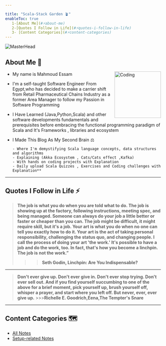 ```yaml
---

title: "Scala-Stack Garden 🪴"
enableToc: true
   1-[About Me](#⚡about-me)
   2-[Quotes I Follow in Life](#⚡quotes-i-follow-in-life)
   3- [Content Categories](#⚡content-categories)
---
```


![MasterHead](https://w0.peakpx.com/wallpaper/195/343/HD-wallpaper-scala-black-logo-programming-language-grid-metal-background-scala-artwork-creative-programming-language-signs-scala-logo.jpg)



## About Me 🏡
<img align ="right" alt="Coding" width="150" src="https://avatars.githubusercontent.com/u/75761905?v=4">

- My name is Mahmoud Essam

- I'm a self-taught Software Engineer From Egypt,who has decided to make a carrier shift from Retail Pharmaceutical Chains Industry as a former Area Manager to follow my Passion in Software Programming
- I Have Learned (Java,Python,Scala) and other software developments fundamentals and prerequisites before embracing
the functional programming paradigm of Scala and It's Frameworks , libraries and ecosystem

- I Made This Blog As My Second Brain ⚖️

      - Where I'm demystifying Scala language concepts, data structures and algorithms 
      - Explaining (Akka Ecosystem , Cats/Cats effect ,Kafka)
      - With hands on coding projects with Explanation
      - Daily upload Scala Quizzes , Exercises and Coding challenges with Explanation**

---

## Quotes I Follow in Life ⚡

   >**The job is what you do when you are told what to do. The job is showing up at the factory, following instructions, meeting spec, and being managed.     Someone can always do your job a little better or faster or cheaper than you can. The job might be difficult, it might require skill, but it's a job.     Your art is what you do when no one can tell you exactly how to do it. Your art is the act of taking personal responsibility, challenging the status     quo, and changing people. I call the process of doing your art 'the work.' It's possible to have a job and do the work, too. In fact, that's how you     become a linchpin. The job is not the work.”** 
   >>>**Seth Godin, Linchpin: Are You Indispensable?**
  ---
   >**Don't ever give up.
    Don't ever give in.
    Don't ever stop trying.
    Don't ever sell out.
    And if you find yourself succumbing to one of the above for a brief moment,
    pick yourself up, brush yourself off, whisper a prayer, and start where you left off.
    But never, ever, ever give up.**
    >>>**Richelle E. Goodrich,Eena,The Tempter's Snare**

   ---

## Content Categories  🗺

- [All Notes](/notes)
- [Setup-related Notes](/tags/setup)
